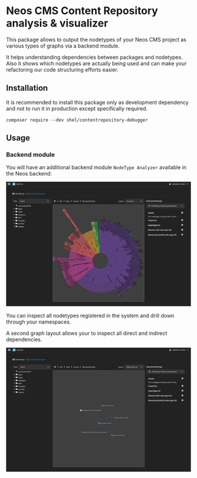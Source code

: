 # Neos CMS Content Repository analysis & visualizer

This package allows to output the nodetypes of your Neos CMS project
as various types of graphs via a backend module.

It helps understanding dependencies between packages and nodetypes.
Also it shows which nodetypes are actually being used and can make your
refactoring our code structuring efforts easier.

## Installation

It is recommended to install this package only as development
dependency and not to run it in production except specifically required.

    composer require --dev shel/contentrepository-debugger
    
## Usage

### Backend module

You will have an additional backend module `NodeType Analyzer` available in the Neos backend:

![Neos NodeType Analyzer Backendmodule](Documentation/Images/NodeTypeAnalyzer.png "NodeType Analyzer")

You can inspect all nodetypes registered in the system and
drill down through your namespaces.

A second graph layout allows your to inspect all direct and indirect dependencies.

![Dependency inspection](Documentation/Images/NodeTypeDependencies.png "Dependency inspection")
 
